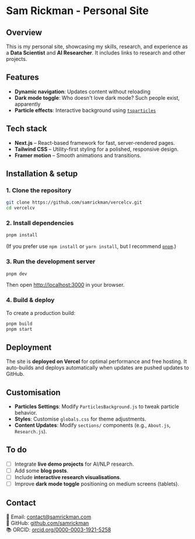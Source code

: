 # Sam Rickman - Personal Site

## Overview

This is my personal site, showcasing my skills, research, and experience as a **Data Scientist** and **AI Researcher**. It includes links to research and other projects.

## Features

- **Dynamic navigation**: Updates content without reloading
- **Dark mode toggle**: Who doesn't love dark mode? Such people exist, apparently
- **Particle effects**: Interactive background using [`tsparticles`](https://github.com/tsparticles/tsparticles)

## Tech stack

- **Next.js** – React-based framework for fast, server-rendered pages.
- **Tailwind CSS** – Utility-first styling for a polished, responsive design.
- **Framer motion** – Smooth animations and transitions.

## Installation & setup

### **1. Clone the repository**
```sh
git clone https://github.com/samrickman/vercelcv.git
cd vercelcv
```

### **2. Install dependencies**
```sh
pnpm install
```
(If you prefer use `npm install` or `yarn install`, but I recommend [`pnpm`](https://pnpm.io/).)

### **3. Run the development server**
```sh
pnpm dev
```
Then open [http://localhost:3000](http://localhost:3000) in your browser.

### **4. Build & deploy**
To create a production build:
```sh
pnpm build
pnpm start
```

## Deployment

The site is **deployed on Vercel** for optimal performance and free hosting. It auto-builds and deploys automatically when updates are pushed updates to GitHub.

## Customisation

- **Particles Settings**: Modify `ParticlesBackground.js` to tweak particle behavior.
- **Styles**: Customise `globals.css` for theme adjustments.
- **Content Updates**: Modify `sections/` components (e.g., `About.js`, `Research.js`).

## To do

- [ ] Integrate **live demo projects** for AI/NLP research.
- [ ] Add some **blog posts**.
- [ ] Include **interactive research visualisations**.
- [ ] Improve **dark mode toggle** positioning on medium screens (tablets).

## Contact

📧 Email: [contact@samrickman.com](mailto:contact@samrickman.com)  
🐙 GitHub: [github.com/samrickman](https://github.com/samrickman)  
📚 ORCID: [orcid.org/0000-0003-1921-5258](https://orcid.org/0000-0003-1921-5258)  
